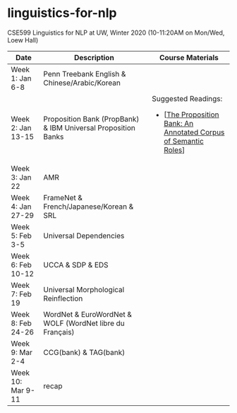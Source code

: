# linguistics-for-nlp

CSE599 Linguistics for NLP at UW, Winter 2020 (10-11:20AM on Mon/Wed, Loew Hall)

| Date |	Description	 |Course Materials |
| ------------ | ------------ | ------------  |
|Week 1: Jan 6-8 | Penn Treebank English & Chinese/Arabic/Korean | |Suggested Readings:  <ul><li>[[Building a Large Annotated Corpus of English: The Penn Treebank](https://www.aclweb.org/anthology/J93-2004/)]</li><li>[[The Penn Treebank: An Overview](https://link.springer.com/chapter/10.1007/978-94-010-0201-1_1)]</li></ul> |
|Week 2: Jan 13-15     | Proposition Bank (PropBank) & IBM Universal Proposition Banks |Suggested Readings:  <ul><li>[[The Proposition Bank: An Annotated Corpus of Semantic Roles](https://www.aclweb.org/anthology/J05-1004/)]</li></ul>|
|Week 3: Jan 22     | AMR  || 
|Week 4: Jan 27-29  | FrameNet & French/Japanese/Korean & SRL ||
|Week 5: Feb 3-5    | Universal Dependencies ||
|Week 6: Feb 10-12  | UCCA & SDP & EDS ||
|Week 7: Feb 19     | Universal Morphological Reinflection ||
|Week 8: Feb 24-26  | WordNet & EuroWordNet & WOLF (WordNet libre du Français) ||
|Week 9: Mar 2-4    | CCG(bank) & TAG(bank) ||
|Week 10: Mar 9-11  | recap ||


